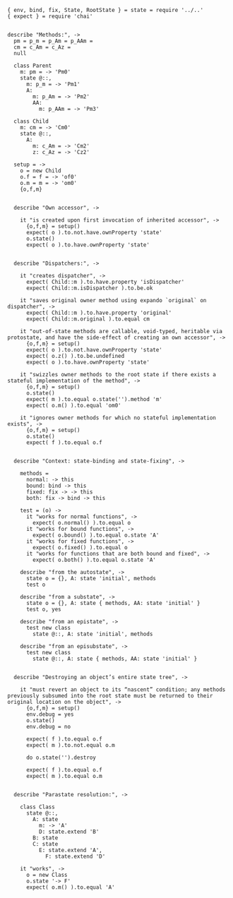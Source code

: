     { env, bind, fix, State, RootState } = state = require '../..'
    { expect } = require 'chai'


    describe "Methods:", ->
      pm = p_m = p_Am = p_AAm =
      cm = c_Am = c_Az =
      null

      class Parent
        m: pm = -> 'Pm0'
        state @::,
          m: p_m = -> 'Pm1'
          A:
            m: p_Am = -> 'Pm2'
            AA:
              m: p_AAm = -> 'Pm3'

      class Child
        m: cm = -> 'Cm0'
        state @::,
          A:
            m: c_Am = -> 'Cm2'
            z: c_Az = -> 'Cz2'

      setup = ->
        o = new Child
        o.f = f = -> 'of0'
        o.m = m = -> 'om0'
        {o,f,m}


      describe "Own accessor", ->

        it "is created upon first invocation of inherited accessor", ->
          {o,f,m} = setup()
          expect( o ).to.not.have.ownProperty 'state'
          o.state()
          expect( o ).to.have.ownProperty 'state'


      describe "Dispatchers:", ->

        it "creates dispatcher", ->
          expect( Child::m ).to.have.property 'isDispatcher'
          expect( Child::m.isDispatcher ).to.be.ok

        it "saves original owner method using expando `original` on dispatcher", ->
          expect( Child::m ).to.have.property 'original'
          expect( Child::m.original ).to.equal cm

        it "out-of-state methods are callable, void-typed, heritable via protostate, and have the side-effect of creating an own accessor", ->
          {o,f,m} = setup()
          expect( o ).to.not.have.ownProperty 'state'
          expect( o.z() ).to.be.undefined
          expect( o ).to.have.ownProperty 'state'

        it "swizzles owner methods to the root state if there exists a stateful implementation of the method", ->
          {o,f,m} = setup()
          o.state()
          expect( m ).to.equal o.state('').method 'm'
          expect( o.m() ).to.equal 'om0'

        it "ignores owner methods for which no stateful implementation exists", ->
          {o,f,m} = setup()
          o.state()
          expect( f ).to.equal o.f


      describe "Context: state-binding and state-fixing", ->

        methods =
          normal: -> this
          bound: bind -> this
          fixed: fix -> -> this
          both: fix -> bind -> this

        test = (o) ->
          it "works for normal functions", ->
            expect( o.normal() ).to.equal o
          it "works for bound functions", ->
            expect( o.bound() ).to.equal o.state 'A'
          it "works for fixed functions", ->
            expect( o.fixed() ).to.equal o
          it "works for functions that are both bound and fixed", ->
            expect( o.both() ).to.equal o.state 'A'

        describe "from the autostate", ->
          state o = {}, A: state 'initial', methods
          test o

        describe "from a substate", ->
          state o = {}, A: state { methods, AA: state 'initial' }
          test o, yes

        describe "from an epistate", ->
          test new class
            state @::, A: state 'initial', methods

        describe "from an episubstate", ->
          test new class
            state @::, A: state { methods, AA: state 'initial' }


      describe "Destroying an object’s entire state tree", ->

        it "must revert an object to its “nascent” condition; any methods previously subsumed into the root state must be returned to their original location on the object", ->
          {o,f,m} = setup()
          env.debug = yes
          o.state()
          env.debug = no

          expect( f ).to.equal o.f
          expect( m ).to.not.equal o.m

          do o.state('').destroy

          expect( f ).to.equal o.f
          expect( m ).to.equal o.m


      describe "Parastate resolution:", ->

        class Class
          state @::,
            A: state
              m: -> 'A'
              D: state.extend 'B'
            B: state
            C: state
              E: state.extend 'A',
                F: state.extend 'D'

        it "works", ->
          o = new Class
          o.state '-> F'
          expect( o.m() ).to.equal 'A'
